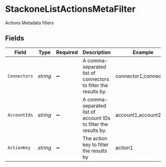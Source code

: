 # StackoneListActionsMetaFilter

Actions Metadata filters


## Fields

| Field                                                           | Type                                                            | Required                                                        | Description                                                     | Example                                                         |
| --------------------------------------------------------------- | --------------------------------------------------------------- | --------------------------------------------------------------- | --------------------------------------------------------------- | --------------------------------------------------------------- |
| `Connectors`                                                    | *string*                                                        | :heavy_minus_sign:                                              | A comma-separated list of connectors to filter the results by.  | connector1,connector2                                           |
| `AccountIds`                                                    | *string*                                                        | :heavy_minus_sign:                                              | A comma-separated list of account IDs to filter the results by. | account1,account2                                               |
| `ActionKey`                                                     | *string*                                                        | :heavy_minus_sign:                                              | The action key to filter the results by                         | action1                                                         |